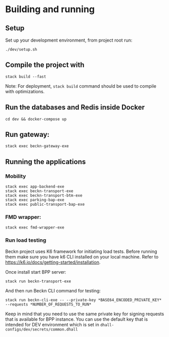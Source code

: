 # Building and running

## Setup

Set up your development environment, from project root run:

```
./dev/setup.sh
```

## Compile the project with


```
stack build --fast
```
Note: For deployment, `stack build` command should be used to compile with optimizations.

## Run the databases and Redis inside Docker

```
cd dev && docker-compose up
```

## Run gateway:

```
stack exec beckn-gateway-exe
```
## Running the applications

### Mobility
```
stack exec app-backend-exe
stack exec beckn-transport-exe
stack exec beckn-transport-btm-exe
stack exec parking-bap-exe
stack exec public-transport-bap-exe
```

### FMD wrapper:

```
stack exec fmd-wrapper-exe
```

### Run load testing

Beckn project uses K6 framework for initiating load tests. Before running them make sure you have k6 CLI installed on your local machine. Refer to https://k6.io/docs/getting-started/installation.

Once install start BPP server:

```
stack run beckn-transport-exe
```

And then run Beckn CLI command for testing:

```
stack run beckn-cli-exe -- --private-key *BASE64_ENCODED_PRIVATE_KEY* --requests *NUMBER_OF_REQUESTS_TO_RUN*
```

Keep in mind that you need to use the same private key for signing requests that is available for BPP instance. You can use the default key that is intended for DEV environment which is set in `dhall-configs/dev/secrets/common.dhall`